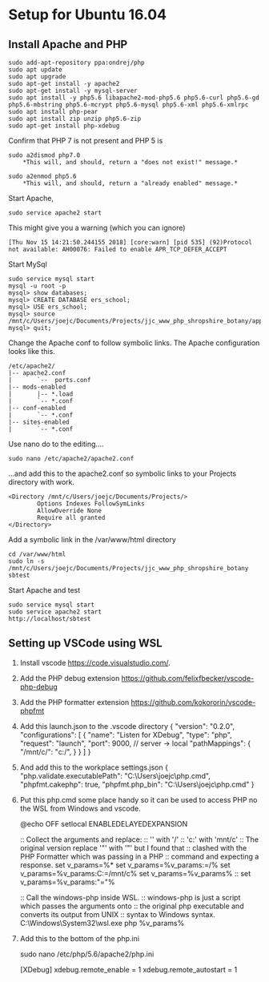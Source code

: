 # Setup for Ubuntu 16.04

## Install Apache and PHP

	sudo add-apt-repository ppa:ondrej/php
	sudo apt update
	sudo apt upgrade
	sudo apt-get install -y apache2
	sudo apt-get install -y mysql-server
	sudo apt install -y php5.6 libapache2-mod-php5.6 php5.6-curl php5.6-gd php5.6-mbstring php5.6-mcrypt php5.6-mysql php5.6-xml php5.6-xmlrpc
	sudo apt install php-pear 
	sudo apt install zip unzip php5.6-zip
	sudo apt-get install php-xdebug

Confirm that PHP 7 is not present and PHP 5 is

	sudo a2dismod php7.0
		*This will, and should, return a "does not exist!" message.*

	sudo a2enmod php5.6
 		*This will, and should, return a "already enabled" message.*

Start Apache, 

	sudo service apache2 start
	
This might give you a warning (which you can ignore)

	[Thu Nov 15 14:21:50.244155 2018] [core:warn] [pid 535] (92)Protocol not available: AH00076: Failed to enable APR_TCP_DEFER_ACCEPT
	
Start MySql

	sudo service mysql start
	mysql -u root -p
	mysql> show databases;
	mysql> CREATE DATABASE ers_school;
	mysql> USE ers_school;
	mysql> source /mnt/c/Users/joejc/Documents/Projects/jjc_www_php_shropshire_botany/application/database/shropsdb.sql
	mysql> quit;
	
Change the Apache conf to follow symbolic links.  The Apache configuration looks like this.

	/etc/apache2/
	|-- apache2.conf
	|       `--  ports.conf
	|-- mods-enabled
	|       |-- *.load
	|       `-- *.conf
	|-- conf-enabled
	|       `-- *.conf
	|-- sites-enabled
	|       `-- *.conf


Use nano do to the editing….

	sudo nano /etc/apache2/apache2.conf

…and add this to the apache2.conf so symbolic links to your Projects directory with work.

	<Directory /mnt/c/Users/joejc/Documents/Projects/>
	        Options Indexes FollowSymLinks
	        AllowOverride None
	        Require all granted
	</Directory>


Add a symbolic link in the /var/www/html directory

	cd /var/www/html
	sudo ln -s /mnt/c/Users/joejc/Documents/Projects/jjc_www_php_shropshire_botany sbtest

Start Apache and test

	sudo service mysql start
	sudo service apache2 start
	http://localhost/sbtest


## Setting up VSCode using WSL

1.	Install vscode https://code.visualstudio.com/.
2.	Add the PHP debug extension https://github.com/felixfbecker/vscode-php-debug
3.	Add the PHP formatter extension https://github.com/kokororin/vscode-phpfmt 
4.	Add this launch.json to the .vscode directory
{
    "version": "0.2.0",
    "configurations": [
        {
            "name": "Listen for XDebug",
            "type": "php",
            "request": "launch",
            "port": 9000,
            // server -> local
            "pathMappings": {
                "/mnt/c/": "c:/",
            }
        }
    ]
}
5.	And add this to the workplace settings.json
 {
    "php.validate.executablePath": "C:\\Users\\joejc\\php.cmd",
    "phpfmt.cakephp": true,
    "phpfmt.php_bin": "C:\\Users\\joejc\\php.cmd"
}

6.	Put this php.cmd some place handy so it can be used to access PHP no the WSL from Windows and vscode.

	@echo OFF
	setlocal ENABLEDELAYEDEXPANSION
	
	:: Collect the arguments and replace:
	:: '\' with '/'
	:: 'c:' with 'mnt/c'
	:: The original version replace '"' with '\"' but I found that
	:: clashed with the PHP Formatter which was passing in a PHP 
	:: command and expecting a response.
	set v_params=%*
	set v_params=%v_params:\=/%
	set v_params=%v_params:C:=/mnt/c%
	set v_params=%v_params%
	:: set v_params=%v_params:"=\"%
	
	:: Call the windows-php inside WSL.
	:: windows-php is just a script which passes the arguments onto
	:: the original php executable and converts its output from UNIX
	:: syntax to Windows syntax.
	C:\Windows\System32\wsl.exe php %v_params%

7.	Add this to the bottom of the php.ini 

	sudo nano /etc/php/5.6/apache2/php.ini
	
	[XDebug]
	xdebug.remote_enable = 1
	xdebug.remote_autostart = 1

